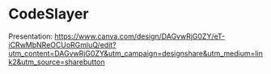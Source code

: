 # CodeSlayer
Presentation: https://www.canva.com/design/DAGvwRjG0ZY/eT-iCRwMbNReOCUoRGmluQ/edit?utm_content=DAGvwRjG0ZY&utm_campaign=designshare&utm_medium=link2&utm_source=sharebutton
